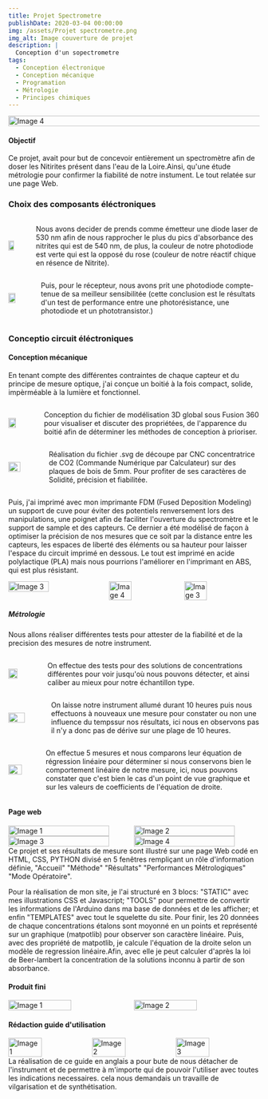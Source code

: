 ```yaml
---
title: Projet Spectrometre
publishDate: 2020-03-04 00:00:00
img: /assets/Projet spectrometre.png
img_alt: Image couverture de projet
description: |
  Conception d'un sopectrometre
tags: 
  - Conception électronique
  - Conception mécanique
  - Programation
  - Métrologie
  - Principes chimiques
---
```

<div style="display:flex; justify-content:center;">
    <img src="/assets/Chaine-spectro.png" alt="Image 4" width="120%">
</div>

#### Objectif
Ce projet, avait pour but de concevoir entièrement un spectromètre afin de doser les Nitirites présent dans l'eau de la Loire.Ainsi, qu'une étude métrologie pour confirmer la fiabilité de notre instument. Le tout relatée sur une page Web.

### Choix des composants éléctroniques

<div style="display:flex; align-items:center;">
    <img src="/assets/Diode laser.jpg"  width="30%" style="margin-right:10px;">
    <p style="margin-left:10px;">Nous avons decider de prends comme émetteur une diode laser de 530 nm afin de nous rapprocher le plus du pics d'absorbance des nitrites qui est de 540 nm, de plus, la couleur de notre photodiode est verte qui est la opposé du rose (couleur de notre réactif chique en résence de Nitrite).</p>
</div>
<div style="display:flex; align-items:center;">
    <img src="/assets/Photodiode.jpg"  width="30%" style="margin-right:10px;">
    <p style="margin-left:10px;">Puis, pour le récepteur, nous avons prit une photodiode compte-tenue de sa meilleur sensibilitée (cette conclusion est le résultats d'un test de performance entre une photorésistance, une photodiode et un phototransistor.)</p>
</div>

### Conceptio circuit éléctroniques

#### Conception mécanique

En tenant compte des différentes contraintes de chaque capteur et du principe de mesure optique, j'ai conçue un boitié à la fois compact, solide, impèrméable à la lumière et fonctionnel.

<div style="display:flex; align-items:center;">
    <img src="/assets/Modelspectro.jpg"  width="30%" style="margin-right:10px;">
    <p style="margin-left:10px;">Conception du fichier de modélisation 3D global sous Fusion 360 pour visualiser et discuter des propriétées, de l'apparence du boitié afin de déterminer les méthodes de conception à prioriser. </p>
</div>

<div style="display:flex; align-items:center;">
    <img src="/assets/decoupe_laser.png"  width="40%" style="margin-right:10px;">
    <p style="margin-left:10px;">Réalisation du fichier .svg de découpe par CNC concentratrice de CO2 (Commande Numérique par Calculateur) sur des plaques de bois de 5mm. Pour profiter de ses caractères de Solidité, précision et fiabilitée.  </p>
</div>

 Puis, j'ai imprimé avec mon imprimante FDM (Fused Deposition Modeling) un support de cuve pour éviter des potentiels renversement lors des manipulations, une poignet afin de faciliter l'ouverture du spectromètre et le support de sample et des capteurs. Ce dernier a été modélisé de façon à optimiser la précision de nos mesures que ce soit par la distance entre les capteurs, les espaces de liberté des éléments ou sa hauteur pour laisser l'espace du circuit imprimé en dessous.
Le tout est imprimé en acide polylactique (PLA) mais nous pourrions l'améliorer en l'imprimant en ABS, qui est plus résistant. 
<div style="display:flex; justify-content:center;">
    <img src="/assets/supportdecuve.png" alt="Image 3" width="40%">
    <img src="/assets/poignet.png" alt="Image 4" width="30%">
    <img src="/assets/supportcuve.png" alt="Image 3" width="30%">
</div>


##### Métrologie

Nous allons réaliser différentes tests pour attester de la fiabilité et de la precision des mesures de notre instrument.

<div style="display:flex; align-items:center;">
    <img src="/assets/etenduedemesure.png"  width="30%" style="margin-right:10px;">
    <p style="margin-left:10px;">On effectue des tests pour des solutions de concentrations différentes pour voir jusqu'où nous pouvons détecter, et ainsi caliber au mieux pour notre échantillon type.</p>
</div>
<div style="display:flex; align-items:center;">
    <img src="/assets/deriveinstrumentale.png"  width="50%" style="margin-right:10px;">
    <p style="margin-left:10px;">On laisse notre instrument allumé durant 10 heures puis nous effectuons à nouveaux une mesure pour constater ou non une influence du tempssur nos résultats, ici nous en observons pas il n'y a donc pas de dérive sur une plage de 10 heures.</p>
</div>
<div style="display:flex; align-items:center;">
    <img src="/assets/linearite.png"  width="50%" style="margin-right:10px;">
    <p style="margin-left:10px;">On effectue 5 mesures et nous comparons leur équation de régression linéaire pour déterminer si nous conservons bien le comportement linéaire de notre mesure, ici, nous pouvons constater que c'est bien le cas d'un point de vue graphique et sur les valeurs de coefficients de l'équation de droite.</p>
</div>

#### Page web

<div style="display:flex; justify-content:center;">
    <img src="/assets/Homepage.jpg" alt="Image 1" width="80%">
    <img src="/assets/Methodepage.jpg" alt="Image 2" width="80%">
</div>
<div style="display:flex; justify-content:center;">
    <img src="/assets/Resultpage.jpg" alt="Image 3" width="80%">
    <img src="/assets/Metropage.jpg" alt="Image 4" width="80%">
</div>
Ce projet et ses résultats de mesure sont illustré sur une page Web codé en HTML, CSS, PYTHON divisé en 5 fenêtres rempliçant un rôle d'information définie, "Accueil" "Méthode" "Résultats" "Performances Métrologiques" "Mode Opératoire".

Pour la réalisation de mon site, je l'ai structuré en 3 blocs: "STATIC" avec mes illustrations CSS et Javascript; "TOOLS" pour permettre de convertir les informations de l'Arduino dans ma base de données et de les afficher; et enfin "TEMPLATES" avec tout le squelette du site. Pour finir, les 20 données de chaque concentrations étalons sont moyonné en un points et représenté sur un graphique (matpotlib) pour observer son caractère linéaire. Puis, avec des propriété de matpotlib, je calcule l'équation de la droite selon un modèle de regression linéaire.Afin, avec elle je peut calculer d'après la loi de Beer-lambert la concentration de la solutions inconnu à partir de son absorbance.

#### Produit fini

<div style="display:flex; justify-content:center;">
    <img src="/assets/photoGspectro.png" alt="Image 1" width="50%">
    <img src="/assets/spectrovuH2.png" alt="Image 2" width="50%">
</div>


#### Rédaction guide d'utilisation

<div style="display:flex; justify-content:center;">
    <img src="/assets/Usermanuel1.png" alt="Image 1" width="40%">
    <img src="/assets/Usermanuel2.png" alt="Image 2" width="40%">
    <img src="/assets/Usermanuel3.png" alt="Image 3" width="40%">
</div>
La réalisation de ce guide en anglais a pour bute de nous détacher de l'instrument et de permettre à m'importe qui de pouvoir l'utiliser avec toutes les indications necessaires. cela nous demandais un travaille de vilgarisation et de synthétisation.

